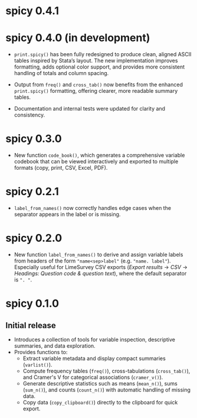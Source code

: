# spicy 0.4.1

# spicy 0.4.0 (in development)

* `print.spicy()` has been fully redesigned to produce clean, aligned ASCII
  tables inspired by Stata’s layout. The new implementation improves formatting,
  adds optional color support, and provides more consistent handling of totals
  and column spacing.
  
* Output from `freq()` and `cross_tab()` now benefits from the enhanced
  `print.spicy()` formatting, offering clearer, more readable summary tables.

* Documentation and internal tests were updated for clarity and consistency.

# spicy 0.3.0

* New function `code_book()`, which generates a comprehensive variable
  codebook that can be viewed interactively and exported to multiple
  formats (copy, print, CSV, Excel, PDF).

# spicy 0.2.1

* `label_from_names()` now correctly handles edge cases when the
  separator appears in the label or is missing.

# spicy 0.2.0

* New function `label_from_names()` to derive and assign variable labels
  from headers of the form `"name<sep>label"` (e.g. `"name. label"`).
  Especially useful for LimeSurvey CSV exports (*Export results* →
  *CSV* → *Headings: Question code & question text*), where the default
  separator is `". "`.

# spicy 0.1.0

## Initial release

* Introduces a collection of tools for variable inspection, descriptive
  summaries, and data exploration.
* Provides functions to:
  - Extract variable metadata and display compact summaries (`varlist()`).
  - Compute frequency tables (`freq()`), cross-tabulations (`cross_tab()`),
    and Cramer's V for categorical associations (`cramer_v()`).
  - Generate descriptive statistics such as means (`mean_n()`), sums
    (`sum_n()`), and counts (`count_n()`) with automatic handling of
    missing data.
  - Copy data (`copy_clipboard()`) directly to the clipboard for quick export.
